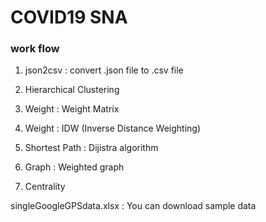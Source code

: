 # COVID19 SNA

### work flow  


1. json2csv : convert .json file to .csv file

2. Hierarchical Clustering

3. Weight : Weight Matrix

4. Weight : IDW (Inverse Distance Weighting)

5. Shortest Path : Dijistra algorithm

6. Graph : Weighted graph

7. Centrality

  singleGoogleGPSdata.xlsx : You can download sample data
